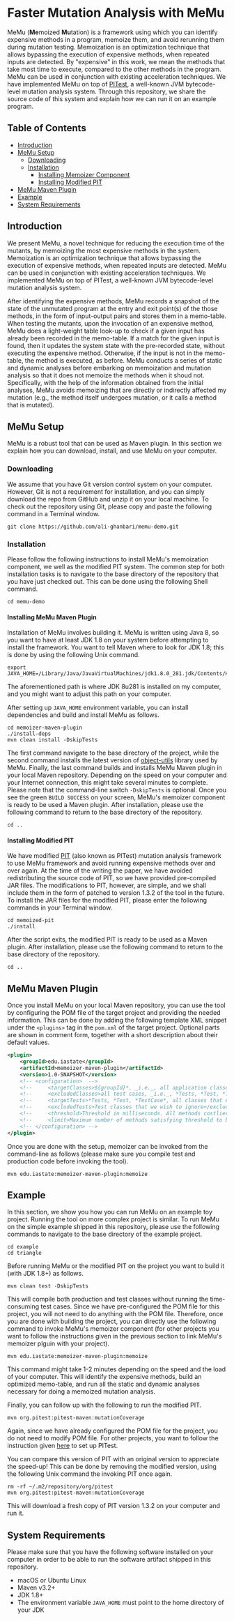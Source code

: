 # Faster Mutation Analysis with MeMu
MeMu (**Me**moized **Mu**tation) is a framework using which you can identify expensive methods in a program, memoize them, and avoid rerunning them during mutation testing.
Memoization is an optimization technique that allows bypassing the execution of expensive methods, when repeated inputs are detected.
By "expensive" in this work, we mean the methods that take most time to execute, compared to the other methods in the program.
MeMu can be used in conjunction with existing acceleration techniques.
We have implemented MeMu on top of [PITest](https://pitest.org/), a well-known JVM bytecode-level mutation analysis system.
Through this repository, we share the source code of this system and explain how we can run it on an example program.

## Table of Contents
- [Introduction](#introduction)
- [MeMu Setup](#memu-setup)
    * [Downloading](#downloading)
    * [Installation](#installation)
      * [Installing Memoizer Component](#installing-memu-maven-plugin)
      * [Installing Modified PIT](#installing-modified-pit)
- [MeMu Maven Plugin](#memu-maven-plugin)
- [Example](#example)
- [System Requirements](#system-requirements)

## Introduction
We present MeMu, a novel technique for reducing the execution time of the mutants, by memoizing the most expensive methods in the system.
Memoization is an optimization technique that allows bypassing the execution of expensive methods, when repeated inputs are detected.
MeMu can be used in conjunction with existing acceleration techniques.
We implemented MeMu on top of PITest, a well-known JVM bytecode-level mutation analysis system.

After identifying the expensive methods, MeMu records a snapshot of the state of the unmutated program at the entry and exit point(s) of the those methods, in the form of input-output pairs and stores them in a memo-table.
When testing the mutants, upon the invocation of an expensive method, MeMu does a light-weight table look-up to check if a given input has already been recorded in the memo-table.
If a match for the given input is found, then it updates the system state with the pre-recorded state, without executing the expensive method.
Otherwise, if the input is not in the memo-table, the method is executed, as before.
MeMu conducts a series of static and dynamic analyses before embarking on memoization and mutation analysis so that it does not memoize the methods when it shoud not.
Specifically, with the help of the information obtained from the initial analyses, MeMu avoids memoizing that are directly or indirectly affected my mutation (e.g., the method itself undergoes mutation, or it calls a method that is mutated).

## MeMu Setup
MeMu is a robust tool that can be used as Maven plugin.
In this section we explain how you can download, install, and use MeMu on your computer.

### Downloading
We assume that you have Git version control system on your computer.
However, Git is not a requirement for installation, and you can simply download the repo from GitHub and unzip it on your local machine.
To check out the repository using Git, please copy and paste the following command in a Terminal window.

```shell
git clone https://github.com/ali-ghanbari/memu-demo.git
```

### Installation
Please follow the following instructions to install MeMu's memoization component, we well as the modified PIT system.
The common step for both installation tasks is to navigate to the base directory of the repository that you have just checked out.
This can be done using the following Shell command.

```shell
cd memu-demo
```

#### Installing MeMu Maven Plugin
Installation of MeMu involves building it.
MeMu is written using Java 8, so you want to have at least JDK 1.8 on your system before attempting to install the framework.
You want to tell Maven where to look for JDK 1.8; this is done by using the following Unix command.

```shell
export JAVA_HOME=/Library/Java/JavaVirtualMachines/jdk1.8.0_281.jdk/Contents/Home
```

The aforementioned path is where JDK 8u281 is installed on my computer, and you might want to adjust this path on your computer.

After setting up `JAVA_HOME` environment variable, you can install dependencies and build and install MeMu as follows.

```shell
cd memoizer-maven-plugin
./install-deps
mvn clean install -DskipTests
```

The first command navigate to the base directory of the project, while the second command installs the latest version of [object-utils](https://github.com/ali-ghanbari/object-utils) library used by MeMu. 
Finally, the last command builds and installs MeMu Maven plugin in your local Maven repository.
Depending on the speed on your computer and your Internet connection, this might take several minutes to complete.
Please note that the command-line switch `-DskipTests` is optional.
Once you see the green `BUILD SUCCESS` on your screen, MeMu's memoizer component is ready to be used a Maven plugin.
After installation, please use the following command to return to the base directory of the repository.

```shell
cd ..
```

#### Installing Modified PIT
We have modified [PIT](https://pitest.org/) (also known as PITest) mutation analysis framework to use MeMu framework and avoid running expensive methods over and over again.
At the time of the writing the paper, we have avoided redistributing the source code of PIT, so we have provided pre-compiled JAR files.
The modifications to PIT, however, are simple, and we shall include them in the form of patched to version 1.3.2 of the tool in the future.
To install the JAR files for the modified PIT, please enter the following commands in your Terminal window.

```shell
cd memoized-pit
./install
```

After the script exits, the modified PIT is ready to be used as a Maven plugin.
After installation, please use the following command to return to the base directory of the repository.

```shell
cd ..
```

## MeMu Maven Plugin
Once you install MeMu on your local Maven repository, you can use the tool by configuring the POM file of the target project and providing the needed information.
This can be done by adding the following template XML snippet under the `<plugins>` tag in the `pom.xml` of the target project.
Optional parts are shown in comment form, together with a short description about their default values.

```xml
<plugin>
    <groupId>edu.iastate</groupId>
    <artifactId>memoizer-maven-plugin</artifactId>
    <version>1.0-SNAPSHOT</version>
    <!-- <configuration>  -->
    <!--     <targetClasses>${groupId}*, _i.e._, all application classes</targetClasses> -->
    <!--     <excludedClasses>all test cases, _i.e._, *Tests, *Test, *TestCase*</excludedClasses> -->
    <!--     <targetTests>*Tests, *Test, *TestCase*, all classes that end with Tests or Test, or contain the word TestCase</targetTests> -->
    <!--     <excludedTests>Test classes that we wish to ignore</excludedTests> -->
    <!--     <threshold>Threshold in milliseconds. All methods costlier than the threshold shall be considered memoized; by default threshold is set to 10</threshold> -->
    <!--     <limit>Maximum number of methods satisfying threshold to be memoized, by default top 15 most expensive methods shall be memoized. Enter 0 (or any integer below 0) to disable limiting</limit> -->
    <!-- </configuration> -->
</plugin>
```

Once you are done with the setup, memoizer can be invoked from the command-line as follows (please make sure you compile test and production code before invoking the tool).

```shell
mvn edu.iastate:memoizer-maven-plugin:memoize
```

## Example
In this section, we show you how you can run MeMu on an example toy project.
Running the tool on more complex project is similar.
To run MeMu on the simple example shipped in this repository, please use the following commands to navigate to the base directory of the example project.

```shell
cd example
cd triangle
```

Before running MeMu or the modified PIT on the project you want to build it (with JDK 1.8+) as follows.

```shell
mvn clean test -DskipTests
```

This will compile both production and test classes without running the time-consuming test cases.
Since we have pre-configured the POM file for this project, you will not need to do anything with the POM file.
Therefore, once you are done with building the project, you can directly use the following command to invoke MeMu's memoizer component (for other projects you want to follow the instructions given in the previous section to link MeMu's memoizer plguin with your project).

```shell
mvn edu.iastate:memoizer-maven-plugin:memoize
```

This command might take 1-2 minutes depending on the speed and the load of your computer.
This will identify the expensive methods, build an optimized memo-table, and run all the static and dynamic analyses necessary for doing a memoized mutation analysis.

Finally, you can follow up with the following to run the modified PIT.

```shell
mvn org.pitest:pitest-maven:mutationCoverage
```

Again, since we have already configured the POM file for the project, you do not need to modify POM file.
For other projects, you want to follow the instruction given [here](https://pitest.org/quickstart/maven/) to set up PITest.

You can compare this version of PIT with an original version to appreciate the speed-up!
This can be done by removing the modified version, using the following Unix command the invoking PIT once again.

```shell
rm -rf ~/.m2/repository/org/pitest
mvn org.pitest:pitest-maven:mutationCoverage
```

This will download a fresh copy of PIT version 1.3.2 on your computer and run it.

## System Requirements
Please make sure that you have the following software installed on your computer in order to be able to run the software artifact shipped in this repository.
* macOS or Ubuntu Linux
* Maven v3.2+
* JDK 1.8+
* The environment variable `JAVA_HOME` must point to the home directory of your JDK
